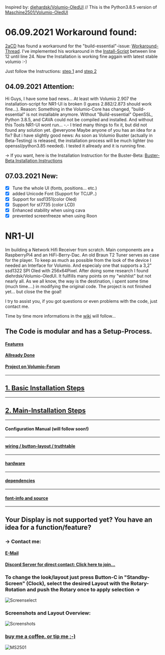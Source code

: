 Inspired by: [diehardsk/Volumio-OledUI](https://github.com/diehardsk/Volumio-OledUI) // 
This is the Python3.8.5 version of [Maschine2501/Volumio-OledUI](https://github.com/Maschine2501/Volumio-OledUI/)

# 06.09.2021 Workaround found:
[2aCD](https://github.com/2aCD-creator) has found a workaround for the "build-essential"-issue: [Workaround-Thread](https://community.volumio.org/t/cannot-install-build-essential-package/46856/16?u=maschine2501).
I've implemented his workaround in the [Install-Script](https://github.com/Maschine2501/NR1-UI/blob/master/install-buildfix.sh) between line 12 until line 24.
Now the Installation is working fine aggain with latest stable volumio :-)

Just follow the Instructions: [step 1](https://github.com/Maschine2501/NR1-UI/wiki/Basic-Installation-Steps) and [step 2](https://github.com/Maschine2501/NR1-UI/wiki/Main-Installation-Steps)

## 04.09.2021 Attention:
Hi Guys, I have some bad news...
At least with Volumio 2.907 the installation-script for NR1-UI is broken (I guess 2.882/2.873 should work fine...).
Reason: Something in the Volumio-Core has changed, "build-essential" is not installable anymore. 
Without "Build-essential" OpenSSL, Python 3.8.5, and CAVA could not be compiled and installed.
And without this Tools NR1-UI wont run...
-.-
I tried many things to fix it, but did not found any solution yet.
@everyone Maybe anyone of you has an idea for a fix?
But i have slightly good news: As soon as Volumio Buster (actually in Beta-Testing) is released, the installation process will be much lighter (no openssl/python3.85 needed). 
I tested it allready and it is running fine.

-> If you want, here is the Installation Instruction for the Buster-Beta:
[Buster-Beta Installation Instructions](https://github.com/Maschine2501/NR1-UI/wiki/Volumio-Buster-(Beta)-Installation)

## 07.03.2021 New:
- [x] Tune the whole UI (fonts, positions... etc.)
- [x] added Unicode Font (Support for TC/JP..)
- [x] Support for ssd1351(color Oled)
- [x] Support for st7735 (color LCD)
- [x] Enhanced stability when using cava
- [x] prevented screenfreeze when using Roon

# NR1-UI
Im building a Network Hifi Receiver from scratch. Main components are a RaspberryPi4 and an HiFi-Berry-Dac. An old Braun T2 Tuner serves as case for the player.
To keep as much as possible from the look of the device I needed an Interface for Volumio. And especialy one that supports a 3,2" ssd1322 SPI Oled with 256x64Pixel.
After doing some research I found diehrdsk/Volumio-OledUI. It fullfills many points on my "wishlist" but not nearly all.
As we all know, the way is the destination, i spent some time (much time....) in modifying the original code.
The project is not finished yet... but close the the goal!

I try to assist you, if you got questions or even problems with the code, just contact me. 

Time by time more informations in the [wiki](https://github.com/Maschine2501/NR1-UI/wiki) will follow...

## The Code is modular and has a Setup-Process.

#### [Features](https://github.com/Maschine2501/NR1-UI/wiki/Features)


#### [Allready Done](https://github.com/Maschine2501/NR1-UI/wiki/Allready-Done)


#### [Project on Volumio-Forum](https://community.volumio.org/t/oled-user-inteface-for-volumio-with-rotary-and-4-buttons-modular-highly-configurable-supports-ssd1306-and-ssd1322/40378?u=maschine2501)

---

## [1. Basic Installation Steps](https://github.com/Maschine2501/NR1-UI/wiki/Basic-Installation-Steps)

---

## [2. Main-Installation Steps](https://github.com/Maschine2501/NR1-UI/wiki/Main-Installation-Steps)
---

#### Configuration Manual (will follow soon!)
---

#### [wiring / button-layout / truthtable](https://github.com/Maschine2501/NR1-UI/wiki/wiring-and-button-truth-table)
---

#### [hardware](https://github.com/Maschine2501/NR1-UI/wiki/hardware)
---

#### [dependencies](https://github.com/Maschine2501/NR1-UI/wiki/dependencies)
---

#### [font-info and source](https://github.com/Maschine2501/NR1-UI/wiki/font-information-(source))
---

## Your Display is not supported yet? You have an idea for a function/feature?
### -> Contact me:
#### [E-Mail](mailto:Maschine2501@gmx.de?subject=[GitHub]%20Source%20Han%20Sans)
#### [Discord Server for direct contact: Click here to join...](https://discord.gg/GJ4ED3F)


### To change the look/layout just press Button-C in "Standby-Screen" (Clock), select the desired Layout with the Rotary-Rotation and push the Rotary once to apply selection -> 
![Screenselect](https://github.com/Maschine2501/NR1-UI/blob/master/wiki/screenshots/ssd1322Screenselect.png)

### Screenshots and Layout Overview:
![Screenshots](https://github.com/Maschine2501/NR1-UI/blob/master/wiki/screenshots/Screenshots.png)

### [buy me a coffee, or tip me ;-)](https://paypal.me/maschine2501)

![MS2501](https://github.com/Maschine2501/NR1-UI/blob/master/wiki/MS2501.png)

